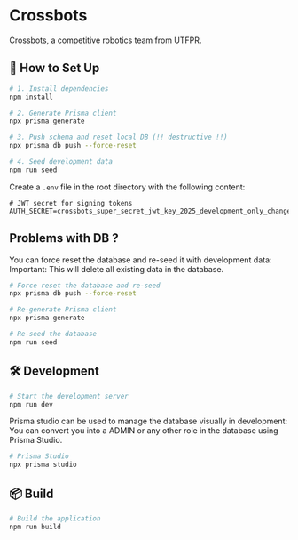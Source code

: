 # Crossbots

Crossbots, a competitive robotics team from UTFPR.

## 🚀 How to Set Up

```bash
# 1. Install dependencies
npm install

# 2. Generate Prisma client
npx prisma generate

# 3. Push schema and reset local DB (!! destructive !!)
npx prisma db push --force-reset

# 4. Seed development data
npm run seed
```

Create a `.env` file in the root directory with the following content:

```env
# JWT secret for signing tokens
AUTH_SECRET=crossbots_super_secret_jwt_key_2025_development_only_change_in_production_a1b2c3d4e5f6g7h8i9j0
```

## Problems with DB ?

You can force reset the database and re-seed it with development data:
Important: This will delete all existing data in the database.

```bash
# Force reset the database and re-seed
npx prisma db push --force-reset

# Re-generate Prisma client
npx prisma generate

# Re-seed the database
npm run seed
```

## 🛠️ Development

```bash
# Start the development server
npm run dev
```

Prisma studio can be used to manage the database visually in development:
You can convert you into a ADMIN or any other role in the database using Prisma Studio.

```bash
# Prisma Studio
npx prisma studio
```

## 📦 Build

```bash
# Build the application
npm run build
```
